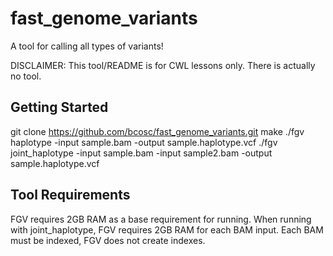 # fast_genome_variants
A tool for calling all types of variants!

DISCLAIMER: This tool/README is for CWL lessons only. There is actually no tool.

## Getting Started
git clone https://github.com/bcosc/fast_genome_variants.git
make
./fgv haplotype -input sample.bam -output sample.haplotype.vcf
./fgv joint_haplotype -input sample.bam -input sample2.bam -output sample.haplotype.vcf


## Tool Requirements

FGV requires 2GB RAM as a base requirement for running. When running with joint_haplotype, FGV requires 2GB RAM for each BAM input. Each BAM must be indexed, FGV does not create indexes.
